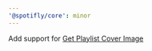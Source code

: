 ```yaml
---
'@spotifly/core': minor
---
```


Add support for [Get Playlist Cover Image](https://developer.spotify.com/documentation/web-api/reference/#/operations/get-playlist-cover)
